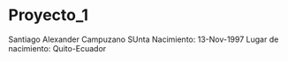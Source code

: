 # Proyecto_1

Santiago Alexander Campuzano SUnta
Nacimiento: 13-Nov-1997
Lugar de nacimiento: Quito-Ecuador
